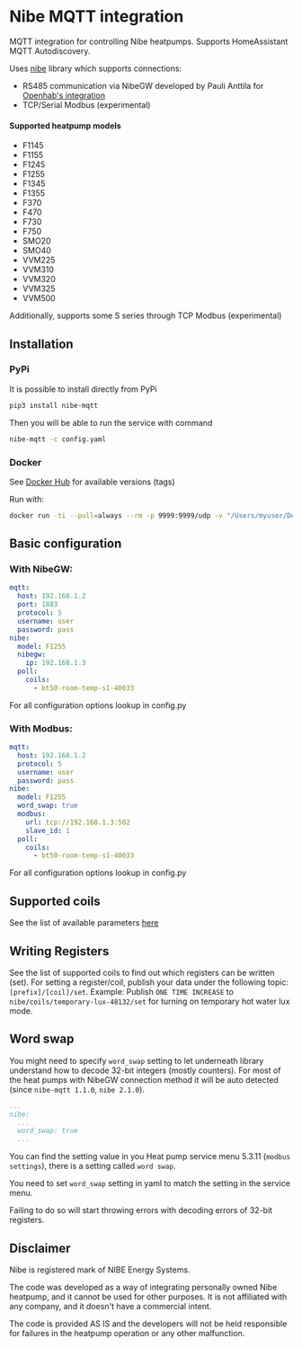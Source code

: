 # Nibe MQTT integration
MQTT integration for controlling Nibe heatpumps. Supports HomeAssistant MQTT Autodiscovery.

Uses [nibe](https://github.com/yozik04/nibe) library which supports connections:
  - RS485 communication via NibeGW developed by Pauli Anttila for [Openhab's integration](https://www.openhab.org/addons/bindings/nibeheatpump/)
  - TCP/Serial Modbus (experimental)

#### Supported heatpump models
 - F1145
 - F1155
 - F1245
 - F1255
 - F1345
 - F1355
 - F370
 - F470
 - F730
 - F750
 - SMO20
 - SMO40
 - VVM225
 - VVM310
 - VVM320
 - VVM325
 - VVM500

Additionally, supports some S series through TCP Modbus (experimental)

## Installation
### PyPi
It is possible to install directly from PyPi
```bash
pip3 install nibe-mqtt
```

Then you will be able to run the service with command
```bash
nibe-mqtt -c config.yaml
```

### Docker
See [Docker Hub](https://hub.docker.com/repository/docker/yozik04/nibe-mqtt) for available versions (tags)

Run with:
```bash
docker run -ti --pull=always --rm -p 9999:9999/udp -v "/Users/myuser/Desktop/config.yaml:/config/nibe-mqtt/config.yaml:ro" yozik04/nibe-mqtt:latest
```

## Basic configuration

### With NibeGW:
```yaml
mqtt:
  host: 192.168.1.2
  port: 1883
  protocol: 5
  username: user
  password: pass
nibe:
  model: F1255
  nibegw:
    ip: 192.168.1.3
  poll:
    coils:
      - bt50-room-temp-s1-40033
```

For all configuration options lookup in config.py

### With Modbus:
```yaml
mqtt:
  host: 192.168.1.2
  protocol: 5
  username: user
  password: pass
nibe:
  model: F1255
  word_swap: true
  modbus:
    url: tcp://192.168.1.3:502
    slave_id: 1
  poll:
    coils:
      - bt50-room-temp-s1-40033
```

For all configuration options lookup in config.py

## Supported coils
See the list of available parameters [here](https://github.com/yozik04/nibe/tree/master/nibe/data)

## Writing Registers
See the list of supported coils to find out which registers can be written (set). For setting a register/coil, publish your data under the following topic: `[prefix]/[coil]/set`. Example: Publish `ONE TIME INCREASE` to `nibe/coils/temporary-lux-48132/set` for turning on temporary hot water lux mode.

## Word swap
You might need to specify `word_swap` setting to let underneath library understand how to decode 32-bit integers (mostly counters). For most of the heat pumps with NibeGW connection method it will be auto detected (since `nibe-mqtt 1.1.0`, `nibe 2.1.0`).

```yaml
...
nibe:
  ...
  word_swap: true
  ...
```

You can find the setting value in you Heat pump service menu 5.3.11 (`modbus settings`), there is a setting called `word swap`.

You need to set `word_swap` setting in yaml to match the setting in the service menu.

Failing to do so will start throwing errors with decoding errors of 32-bit registers.

## Disclaimer
Nibe is registered mark of NIBE Energy Systems.

The code was developed as a way of integrating personally owned Nibe heatpump, and it cannot be used for other purposes. It is not affiliated with any company, and it doesn't have a commercial intent.

The code is provided AS IS and the developers will not be held responsible for failures in the heatpump operation or any other malfunction.
